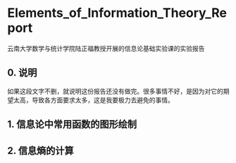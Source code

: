 # Elements_of_Information_Theory_Report

云南大学数学与统计学院陆正福教授开展的信息论基础实验课的实验报告

## 0. 说明

如果这段文字不删，就说明这份报告还没有做完。很多事情不好，是因为对它的期望太高，导致各方面要求太多，这是我要极力去避免的事情。

## 1. 信息论中常用函数的图形绘制

## 2. 信息熵的计算
